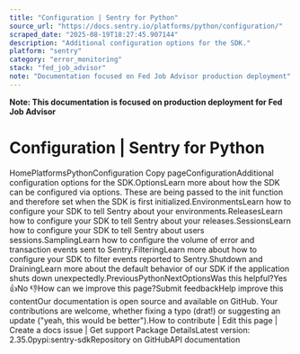 ```yaml
---
title: "Configuration | Sentry for Python"
source_url: "https://docs.sentry.io/platforms/python/configuration/"
scraped_date: "2025-08-19T18:27:45.907144"
description: "Additional configuration options for the SDK."
platform: "sentry"
category: "error_monitoring"
stack: "fed_job_advisor"
note: "Documentation focused on Fed Job Advisor production deployment"
---
```

**Note: This documentation is focused on production deployment for Fed Job Advisor**

# Configuration | Sentry for Python

HomePlatformsPythonConfiguration Copy pageConfigurationAdditional configuration options for the SDK.OptionsLearn more about how the SDK can be configured via options. These are being passed to the init function and therefore set when the SDK is first initialized.EnvironmentsLearn how to configure your SDK to tell Sentry about your environments.ReleasesLearn how to configure your SDK to tell Sentry about your releases.SessionsLearn how to configure your SDK to tell Sentry about users sessions.SamplingLearn how to configure the volume of error and transaction events sent to Sentry.FilteringLearn more about how to configure your SDK to filter events reported to Sentry.Shutdown and DrainingLearn more about the default behavior of our SDK if the application shuts down unexpectedly.PreviousPythonNextOptionsWas this helpful?Yes 👍No 👎How can we improve this page?Submit feedbackHelp improve this contentOur documentation is open source and available on GitHub. Your contributions are welcome, whether fixing a typo (drat!) or suggesting an update ("yeah, this would be better").How to contribute | Edit this page | Create a docs issue | Get support Package DetailsLatest version: 2.35.0pypi:sentry-sdkRepository on GitHubAPI documentation